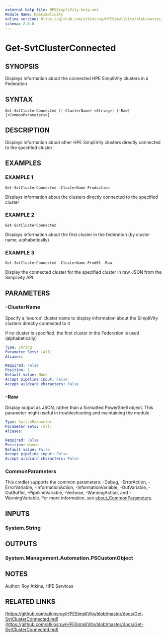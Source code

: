 ```yaml
---
external help file: HPESimpliVity-help.xml
Module Name: hpesimplivity
online version: https://github.com/atkinsroy/HPESimpliVity/blob/master/docs/Get-SvtClusterConnected.md
schema: 2.0.0
---
```


# Get-SvtClusterConnected

## SYNOPSIS
Displays information about the connected HPE SimpliVity clusters in a Federation

## SYNTAX

```
Get-SvtClusterConnected [[-ClusterName] <String>] [-Raw] [<CommonParameters>]
```

## DESCRIPTION
Displays information about other HPE SimpliVity clusters directly connected to the specified cluster

## EXAMPLES

### EXAMPLE 1
```
Get-SvtClusterConnected -ClusterName Production
```

Displays information about the clusters directly connected to the specified cluster

### EXAMPLE 2
```
Get-SvtClusterConnected
```

Displays information about the first cluster in the federation (by cluster name, alphabetically)

### EXAMPLE 3
```
Get-SvtClusterConnected -ClusterName Prod01 -Raw
```

Display the connected cluster for the specified cluster in raw JSON from the Simplivity API.

## PARAMETERS

### -ClusterName
Specify a 'source' cluster name to display information about the SimpliVity clusters directly connected to it

If no cluster is specified, the first cluster in the Federation is used (alphabetically)

```yaml
Type: String
Parameter Sets: (All)
Aliases:

Required: False
Position: 1
Default value: None
Accept pipeline input: False
Accept wildcard characters: False
```

### -Raw
Display output as JSON, rather than a formatted PowerShell object.
This parameter might useful in troubleshooting
and maintaining the module.

```yaml
Type: SwitchParameter
Parameter Sets: (All)
Aliases:

Required: False
Position: Named
Default value: False
Accept pipeline input: False
Accept wildcard characters: False
```

### CommonParameters
This cmdlet supports the common parameters: -Debug, -ErrorAction, -ErrorVariable, -InformationAction, -InformationVariable, -OutVariable, -OutBuffer, -PipelineVariable, -Verbose, -WarningAction, and -WarningVariable. For more information, see [about_CommonParameters](http://go.microsoft.com/fwlink/?LinkID=113216).

## INPUTS

### System.String
## OUTPUTS

### System.Management.Automation.PSCustomObject
## NOTES
Author: Roy Atkins, HPE Services

## RELATED LINKS

[https://github.com/atkinsroy/HPESimpliVity/blob/master/docs/Get-SvtClusterConnected.md](https://github.com/atkinsroy/HPESimpliVity/blob/master/docs/Get-SvtClusterConnected.md)

